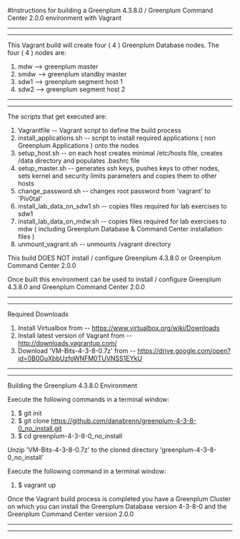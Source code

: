 #Instructions for building a Greenplum 4.3.8.0 / Greenplum Command Center 2.0.0 environment with Vagrant

------------------
------------------
This Vagrant build will create four ( 4 ) Greenplum Database nodes.
The four ( 4 ) nodes are:

1.  mdw		--> greenplum master
2.  smdw  --> greenplum standby master
3.  sdw1  --> greenplum segment host 1
4.  sdw2  --> greenplum segment host 2

------------------
------------------

The scripts that get executed are:

1. Vagrantfile -- Vagrant script to define the build process
2. install_applications.sh -- script to install required applications ( non Greenplum Applications ) onto the nodes
3. setup_host.sh -- on each host creates minimal /etc/hosts file, creates /data directory and populates .bashrc file
4. setup_master.sh -- generates ssh keys, pushes keys to other nodes, sets kernel and security limits parameters and copies them to other hosts
5. change_password.sh -- changes root password from 'vagrant' to 'Piv0tal'
6. install_lab_data_on_sdw1.sh -- copies files required for lab exercises to sdw1
7. install_lab_data_on_mdw.sh -- copies files required for lab exercises to mdw ( including Greenplum Database & Command Center installation files )
8. unmount_vagrant.sh -- unmounts /vagrant directory

This build DOES NOT install / configure Greenplum 4.3.8.0 or Greenplum Command Center 2.0.0

Once built this environment can be used to install / configure Greenplum 4.3.8.0 and Greenplum Command Center 2.0.0

------------------
------------------

Required Downloads

1. Install Virtualbox from -- https://www.virtualbox.org/wiki/Downloads
2. Install latest version of Vagrant from -- http://downloads.vagrantup.com/
3. Download 'VM-Bits-4-3-8-0.7z' from -- https://drive.google.com/open?id=0B0GuXbbUzfoWNFM0TUVNSS1EYkU

--------------
--------------

Building the Greenplum 4.3.8.0 Environment

Execute the following commands in a terminal window:

1. $ git init
2. $ git clone https://github.com/danabrenn/greenplum-4-3-8-0_no_install.git
3. $ cd greenplum-4-3-8-0_no_install

Unzip 'VM-Bits-4-3-8-0.7z' to the cloned directory 'greenplum-4-3-8-0_no_install'

Execute the following command in a terminal window:

1. $ vagrant up

Once the Vagrant build process is completed you have a Greenplum Cluster on which you can install the Greenplum Database version 4-3-8-0 and the Greenplum Command Center version 2.0.0

------------------
------------------

